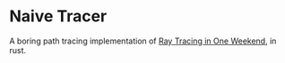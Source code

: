 # Naive Tracer

A boring path tracing implementation of [Ray Tracing in One Weekend](https://raytracing.github.io/books/RayTracingInOneWeekend), in rust.
